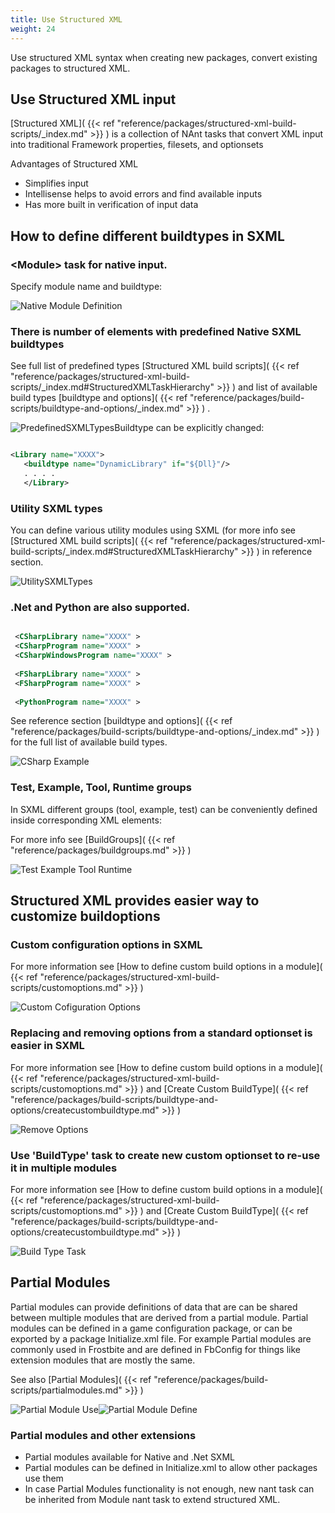 ```yaml
---
title: Use Structured XML
weight: 24
---
```


Use structured XML syntax when creating new packages, convert existing packages to structured XML.

<a name="UseStructuredXML"></a>
## Use Structured XML input ##

 [Structured XML]( {{< ref "reference/packages/structured-xml-build-scripts/_index.md" >}} ) is a collection of NAnt tasks that convert XML input into traditional Framework properties, filesets, and optionsets

Advantages of Structured XML

 - Simplifies input
 - Intellisense helps to avoid errors and find available inputs
 - Has more built in verification of input data

<a name="StructuredXMLTypes"></a>
## How to define different buildtypes in SXML ##

<a name="SXMLNative"></a>
### &lt;Module&gt; task for native input. ###

Specify module name and buildtype:

![Native Module Definition]( nativemoduledefinition.png )<a name="SXMLPredefinedTypes"></a>
### There is number of elements with predefined Native SXML buildtypes ###

See full list of predefined types  [Structured XML build scripts]( {{< ref "reference/packages/structured-xml-build-scripts/_index.md#StructuredXMLTaskHierarchy" >}} )  and list of available build types  [buildtype and options]( {{< ref "reference/packages/build-scripts/buildtype-and-options/_index.md" >}} ) . 

![PredefinedSXMLTypes]( predefinedsxmltypes.png )Buildtype can be explicitly changed:


```xml

<Library name="XXXX">
   <buildtype name="DynamicLibrary" if="${Dll}"/>
   . . . .
   </Library>

```
<a name="SXMLUtility"></a>
### Utility SXML types ###

You can define various utility modules using SXML (for more info see  [Structured XML build scripts]( {{< ref "reference/packages/structured-xml-build-scripts/_index.md#StructuredXMLTaskHierarchy" >}} )  in reference section. 

![UtilitySXMLTypes]( utilitysxmltypes.png )<a name="SXMLDotNetPython"></a>
### .Net and Python are also supported. ###


```xml

 <CSharpLibrary name="XXXX" >
 <CSharpProgram name="XXXX" >
 <CSharpWindowsProgram name="XXXX" >
               
 <FSharpLibrary name="XXXX" >
 <FSharpProgram name="XXXX" >
               
 <PythonProgram name="XXXX" >

```
See reference section [buildtype and options]( {{< ref "reference/packages/build-scripts/buildtype-and-options/_index.md" >}} ) for the full list of available build types.

![CSharp Example]( csharpexample.png )<a name="SXMLGroups"></a>
### Test, Example, Tool, Runtime groups ###

In SXML different groups (tool, example, test) can be conveniently defined inside corresponding XML elements:

For more info see  [BuildGroups]( {{< ref "reference/packages/buildgroups.md" >}} ) 

![Test Example Tool Runtime]( testexampletoolruntime.png )<a name="StructuredXMLBuildsettings"></a>
## Structured XML provides easier way to customize buildoptions ##

<a name="SXMLCustomConfigOptions"></a>
### Custom configuration options in SXML ###

For more information see [How to define custom build options in a module]( {{< ref "reference/packages/structured-xml-build-scripts/customoptions.md" >}} ) 

![Custom Cofiguration Options]( customcofigurationoptions.png )<a name="SXMLRemoveOptions"></a>
### Replacing and removing options from a standard optionset is easier in SXML ###

For more information see [How to define custom build options in a module]( {{< ref "reference/packages/structured-xml-build-scripts/customoptions.md" >}} ) and [Create Custom BuildType]( {{< ref "reference/packages/build-scripts/buildtype-and-options/createcustombuildtype.md" >}} ) 

![Remove Options]( removeoptions.png )<a name="SXMLBuildType"></a>
### Use &#39;BuildType&#39; task to create new custom optionset to re-use  it in multiple modules ###

For more information see [How to define custom build options in a module]( {{< ref "reference/packages/structured-xml-build-scripts/customoptions.md" >}} ) and [Create Custom BuildType]( {{< ref "reference/packages/build-scripts/buildtype-and-options/createcustombuildtype.md" >}} ) 

![Build Type Task]( buildtypetask.png )<a name="StructuredXMLPartialModules"></a>
## Partial Modules ##

Partial modules can provide definitions of data that are can be shared between multiple modules that are derived from a partial module.
     Partial modules can be defined in a game configuration package, or can be exported by a package Initialize.xml file.
For example Partial modules are commonly used in Frostbite and are defined in FbConfig for things like extension modules that are mostly the same.

See also  [Partial Modules]( {{< ref "reference/packages/build-scripts/partialmodules.md" >}} ) 

![Partial Module Use]( partialmoduleuse.png )![Partial Module Define]( partialmoduledefine.png )<a name="SXMLPartialModuleAndOtherExtensions"></a>
### Partial modules and other extensions ###

 - Partial modules available for Native and .Net SXML
 - Partial modules can be defined in Initialize.xml to allow other packages use them
 - In case Partial Modules functionality is not enough, new nant task can be inherited from Module nant task to extend structured XML.

